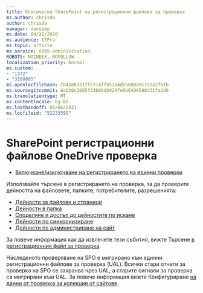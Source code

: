 ```yaml
---
title: Класически SharePoint на регистрационни файлове за проверка
ms.author: chrisda
author: chrisda
manager: dansimp
ms.date: 04/21/2020
ms.audience: ITPro
ms.topic: article
ms.service: o365-administration
ROBOTS: NOINDEX, NOFOLLOW
localization_priority: Normal
ms.custom:
- "1372"
- "3100005"
ms.openlocfilehash: f84a86331ffe714ffb5154d55608a91725a2fbfb
ms.sourcegitcommit: 6c6b0c3885f33b08db929fe0b6496508d31fa2d6
ms.translationtype: MT
ms.contentlocale: bg-BG
ms.lasthandoff: 05/06/2021
ms.locfileid: "52233595"
---
```

# <a name="sharepoint-and-onedrive-audit-logs"></a>SharePoint регистрационни файлове OneDrive проверка

* [Включване/изключване на регистрирането на единни проверки](https://docs.microsoft.com/microsoft-365/compliance/turn-audit-log-search-on-or-off) 

Използвайте търсене в регистрирането на проверка, за да проверите дейността на файловете, папките, потребителите, разрешенията:

* [Дейности за файлове и страници](https://docs.microsoft.com/microsoft-365/compliance/search-the-audit-log-in-security-and-compliance)
* [Дейности в папка](https://docs.microsoft.com/microsoft-365/compliance/search-the-audit-log-in-security-and-compliance#folder-activities)
* [Споделяне и достъп до дейностите по искане](https://docs.microsoft.com/microsoft-365/compliance/search-the-audit-log-in-security-and-compliance#sharing-and-access-request-activities)
* [Дейности по синхронизиране](https://docs.microsoft.com/microsoft-365/compliance/search-the-audit-log-in-security-and-compliance#synchronization-activities)
* [Дейности по администриране на сайт](https://docs.microsoft.com/microsoft-365/compliance/search-the-audit-log-in-security-and-compliance#site-administration-activities)

За повече информация как да извлечете тези събития, вижте Търсене [в регистрационния файл за проверка](https://docs.microsoft.com/microsoft-365/compliance/search-the-audit-log-in-security-and-compliance#search-the-audit-log).

Наследеното проверяване на SPO е мигрирано към единни регистрационни файлове за проверка (UAL). Всички стари отчети за проверка на SPO се захранва чрез UAL, а старите сигнали за проверка са мигрирани към UAL. За повече информация вижте Конфигуриране [на данни от проверка за колекция от сайтове](https://support.office.com/article/Configure-audit-settings-for-a-site-collection-A9920C97-38C0-44F2-8BCB-4CF1E2AE22D2).
